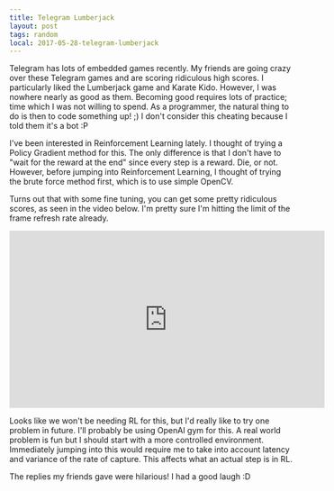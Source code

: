 ```yaml
---
title: Telegram Lumberjack
layout: post
tags: random 
local: 2017-05-28-telegram-lumberjack
---
```


Telegram has lots of embedded games recently. My friends are going crazy over
these Telegram games and are scoring ridiculous high scores. I particularly
liked the Lumberjack game and Karate Kido. However, I was nowhere nearly as good
as them. Becoming good requires lots of practice; time which I was not willing
to spend. As a programmer, the natural thing to do is then to code something up!
;) I don't consider this cheating because I told them it's a bot :P

I've been interested in Reinforcement Learning lately. I thought of trying a
Policy Gradient method for this. The only difference is that I don't have to
"wait for the reward at the end" since every step is a reward. Die, or not.
However, before jumping into Reinforcement Learning, I thought of trying the
brute force method first, which is to use simple OpenCV.

Turns out that with some fine tuning, you can get some pretty ridiculous scores,
as seen in the video below. I'm pretty sure I'm hitting the limit of the frame
refresh rate already. 

<div class="video"><iframe width="560" height="315" src="
https://youtu.be/57EiLQV9W9M" frameborder="0" allowfullscreen></iframe></div>

Looks like we won't be needing RL for this, but I'd really like to try one
problem in future. I'll probably be using OpenAI gym for this. A real world
problem is fun but I should start with a more controlled environment.
Immediately jumping into this would require me to take into account latency and
variance of the rate of capture. This affects what an actual step is in RL.

The replies my friends gave were hilarious! I had a good laugh :D
